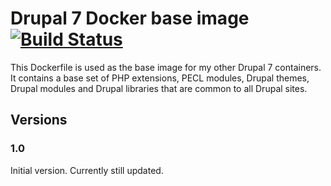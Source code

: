 # Drupal 7 Docker base image [![Build Status](https://travis-ci.org/karelbemelmans/d7-docker-base.svg?branch=master)](https://travis-ci.org/karelbemelmans/d7-docker-base)

This Dockerfile is used as the base image for my other Drupal 7 containers. It contains a base set of PHP extensions, PECL modules, Drupal themes, Drupal modules and Drupal libraries that are common to all Drupal sites.

## Versions

### 1.0

Initial version. Currently still updated.
